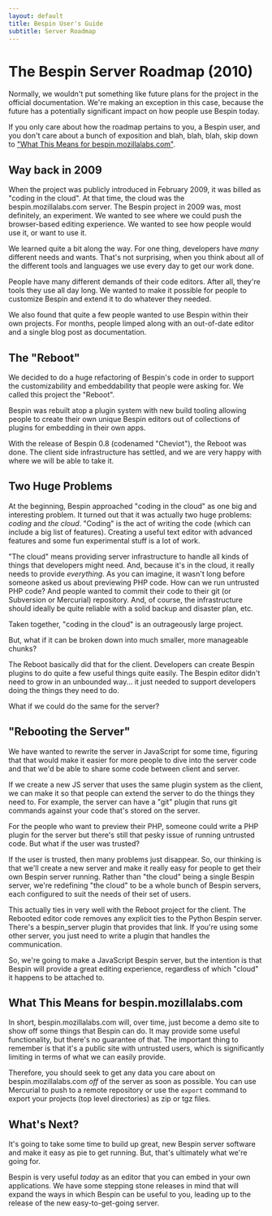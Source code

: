 ```yaml
---
layout: default
title: Bespin User's Guide
subtitle: Server Roadmap
---
```


The Bespin Server Roadmap (2010)
================================

Normally, we wouldn't put something like future plans for the project in
the official documentation. We're making an exception in this case, because
the future has a potentially significant impact on how people use Bespin
today.

If you only care about how the roadmap pertains to you, a Bespin user,
and you don't care about a bunch of exposition and blah, blah, blah,
skip down to ["What This Means for bespin.mozillalabs.com"](#bmc).

Way back in 2009
----------------

When the project was publicly introduced in February 2009, it was billed
as "coding in the cloud". At that time, the cloud was the bespin.mozillalabs.com
server. The Bespin project in 2009 was, most definitely, an experiment.
We wanted to see where we could push the browser-based editing experience.
We wanted to see how people would use it, or want to use it.

We learned quite a bit along the way. For one thing, developers have *many*
different needs and wants. That's not surprising, when you think about all
of the different tools and languages we use every day to get our work done.

People have many different demands of their code editors. After all, they're 
tools they use all day long. We wanted to make it possible for people to
customize Bespin and extend it to do whatever they needed.

We also found that quite a few people wanted to use Bespin within their
own projects. For months, people limped along with an out-of-date editor
and a single blog post as documentation.

The "Reboot"
------------

We decided to do a huge refactoring of Bespin's code in order to support
the customizability and embeddability that people were asking for. We called
this project the "Reboot".

Bespin was rebuilt atop a plugin system with new build tooling allowing
people to create their own unique Bespin editors out of collections of
plugins for embedding in their own apps.

With the release of Bespin 0.8 (codenamed "Cheviot"), the Reboot was done.
The client side infrastructure has settled, and we are very happy with
where we will be able to take it.

Two Huge Problems
-----------------

At the beginning, Bespin approached "coding in the cloud" as one big and
interesting problem. It turned out that it was actually two huge
problems: *coding* and *the cloud*. "Coding" is the act of writing the
code (which can include a big list of features). Creating a useful text
editor with advanced features and some fun experimental stuff is a lot
of work.

"The cloud" means providing server infrastructure to handle all kinds of 
things that developers might need. And, because it's in the cloud, it
really needs to provide *everything*. As you can imagine, it wasn't
long before someone asked us about previewing PHP code. How can we run
untrusted PHP code? And people wanted to commit their code to their
git (or Subversion or Mercurial) repository. And, of course, the
infrastructure should ideally be quite reliable with a solid backup and
disaster plan, etc.

Taken together, "coding in the cloud" is an outrageously large project.

But, what if it can be broken down into much smaller, more manageable chunks?

The Reboot basically did that for the client. Developers can create Bespin
plugins to do quite a few useful things quite easily. The Bespin editor
didn't need to grow in an unbounded way... it just needed to support
developers doing the things they need to do.

What if we could do the same for the server?

"Rebooting the Server"
----------------------

We have wanted to rewrite the server in JavaScript for some time, figuring that
that would make it easier for more people to dive into the server code
and that we'd be able to share some code between client and server.

If we create a new JS server that uses the same plugin system as the client,
we can make it so that people can extend the server to do the things they
need to. For example, the server can have a "git" plugin that runs git
commands against your code that's stored on the server.

For the people who want to preview their PHP, someone could write a PHP
plugin for the server but there's still that pesky issue of running untrusted
code. But what if the user was trusted?

If the user is trusted, then many problems just disappear. So, our thinking
is that we'll create a new server and make it really easy for people to
get their own Bespin server running. Rather than "the cloud" being a single
Bespin server, we're redefining "the cloud" to be a whole bunch of
Bespin servers, each configured to suit the needs of their set of users.

This actually ties in very well with the Reboot project for the client.
The Rebooted editor code removes any explicit ties to the Python Bespin server.
There's a bespin\_server plugin that provides that link. If you're using
some other server, you just need to write a plugin that handles the
communication.

So, we're going to make a JavaScript Bespin server, but the intention is
that Bespin will provide a great editing experience, regardless of which
"cloud" it happens to be attached to.

<a name="bmc">What This Means for bespin.mozillalabs.com</a>
------------------------------------------

In short, bespin.mozillalabs.com will, over time, just become a demo site
to show off some things that Bespin can do. It may provide some useful
functionality, but there's no guarantee of that. The important thing
to remember is that it's a public site with untrusted users, which is
significantly limiting in terms of what we can easily provide.

Therefore, you should seek to get any data you care about on 
bespin.mozillalabs.com *off* of the server as soon as possible.
You can use Mercurial to push to a remote repository or use the
`export` command to export your projects (top level directories)
as zip or tgz files.

What's Next?
------------

It's going to take some time to build up great, new Bespin server software
and make it easy as pie to get running. But, that's ultimately what
we're going for.

Bespin is very useful _today_ as an editor that you can embed in your own
applications. We have some stepping stone releases in mind that will
expand the ways in which Bespin can be useful to you, leading up to
the release of the new easy-to-get-going server.

